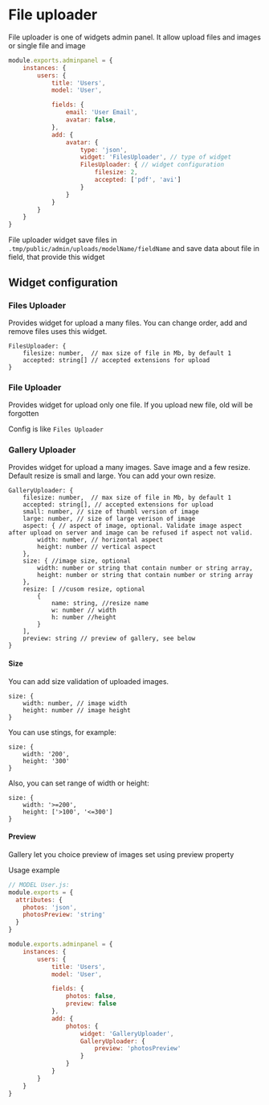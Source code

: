 # File uploader

File uploader is one of widgets admin panel. It allow upload files and images or single file and image

```javascript
module.exports.adminpanel = {
    instances: {
        users: {
            title: 'Users', 
            model: 'User', 

            fields: {
                email: 'User Email', 
                avatar: false,
            },
            add: {
                avatar: {
                    type: 'json',
                    widget: 'FilesUploader', // type of widget
                    FilesUploader: { // widget configuration
                        filesize: 2, 
                        accepted: ['pdf', 'avi']
                    }
                }         
            }
        }
    }
}
```

File uploader widget save files in `.tmp/public/admin/uploads/modelName/fieldName` and save data about file in field, that provide this widget

## Widget configuration

### Files Uploader
Provides widget for upload a many files. You can change order, add and remove files uses this widget. 
```metadata json
FilesUploader: { 
    filesize: number,  // max size of file in Mb, by default 1
    accepted: string[] // accepted extensions for upload
}
```

### File Uploader
Provides widget for upload only one file. If you upload new file, old will be forgotten

Config is like `Files Uploader `

### Gallery Uploader
Provides widget for upload a many images. Save image and a few resize. Default resize is small and large. You can add your own resize.

```metadata json
GalleryUploader: { 
    filesize: number,  // max size of file in Mb, by default 1
    accepted: string[], // accepted extensions for upload
    small: number, // size of thumbl version of image
    large: number, // size of large verison of image
    aspect: { // aspect of image, optional. Validate image aspect after upload on server and image can be refused if aspect not valid.
        width: number, // horizontal aspect
        height: number // vertical aspect
    },
    size: { //image size, optional
        width: number or string that contain number or string array,
        height: number or string that contain number or string array
    },
    resize: [ //cusom resize, optional
        {
            name: string, //resize name
            w: number // width 
            h: number //height
        }
    ],
    preview: string // preview of gallery, see below
}
```

#### Size

You can add size validation of uploaded images. 
```metadata json
size: {
    width: number, // image width
    height: number // image height
}
```

You can use stings, for example:
```metadata json
size: {
    width: '200',
    height: '300'
}
```

Also, you can set range of width or height:
```metadata json
size: {
    width: '>=200',
    height: ['>100', '<=300']
}
```

#### Preview
Gallery let you choice preview of images set using preview property

Usage example

```javascript
// MODEL User.js:
module.exports = {
  attributes: {
    photos: 'json',
    photosPreview: 'string'
  }
}
```

```javascript
module.exports.adminpanel = {
    instances: {
        users: {
            title: 'Users', 
            model: 'User', 

            fields: {
                photos: false,
                preview: false
            },
            add: {
                photos: {
                    widget: 'GalleryUploader',
                    GalleryUploader: {
                        preview: 'photosPreview'
                    }
                }
            }
        }
    }
}
```

